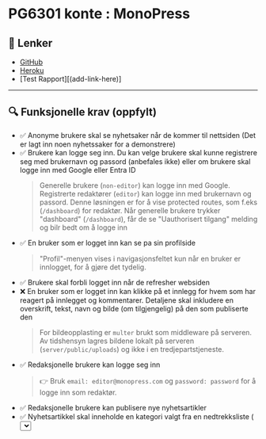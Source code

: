 

# PG6301 konte : MonoPress

## 📌 Lenker

- [GitHub](https://github.com/kristiania-pg6301-2024/pg6301-2025-konte-ElinEunjung)
- [Heroku](https://mono-press-5a039da642a5.herokuapp.com/)
- [Test Rapport][(add-link-here)]

---

## 🔍 Funksjonelle krav (oppfylt)

- ✅ Anonyme brukere skal se nyhetsaker når de kommer til nettsiden (Det er lagt inn noen nyhetssaker for a demonstrere)
- ✅ Brukere kan logge seg inn. Du kan velge brukere skal kunne registrere seg med brukernavn og passord (anbefales ikke) eller om brukere skal logge inn med Google eller Entra ID
  > Generelle brukere (`non-editor`) kan logge inn med Google. Registrerte redaktører (`editor`) kan logge inn med brukernavn og passord. Denne løsningen er for å vise protected routes, som f.eks (`/dashboard`) for redaktør. Når generelle brukere trykker "dashboard" (`/dashboard`), får de se "Uauthorisert tilgang" melding og bilr bedt om å logge inn
- ✅ En bruker som er logget inn kan se pa sin profilside
  > "Profil"-menyen vises i navigasjonsfeltet kun når en bruker er innlogget, for å gjøre det tydelig.  
- ✅ Brukere skal forbli logget inn når de refresher websiden
- ❌ En bruker som er logget inn kan klikke på et innlegg for hvem som har reagert på innlegget og kommentarer. Detaljene skal inkludere en overskrift, tekst, navn og bilde (om tilgjengelig) på den som publiserte den
  > For bildeopplasting er `multer` brukt som middleware på serveren. Av tidshensyn lagres bildene lokalt på serveren (`server/public/uploads`) og ikke i en tredjepartstjeneste.
- ✅ Redaksjonelle brukere kan logge seg inn
  > 👉 Bruk `email: editor@monopress.com` og `password: password` for å logge inn som redaktør.
- ✅ Redaksjonelle brukere kan publisere nye nyhetsartikler
- ✅ Nyhetsartikkel skal inneholde en kategori valgt fra en nedtrekksliste ( <select> ), tittel ( <input> ) og tekst ( <textarea> )
- ✅ Dersom noen allerede har publisert en nyhetsartikkel med samme tittel skal serveren sende HTTP status kode 400 og en feilmelding
      > Brukeren får melding som "Nyhets artikkelen av samme navn eksisterer allerede"
- ✅ Brukeren skal forhindres fra å sende inn en nyhetsartikkel som mangler kategori, tittel eller tekst
     > Brukeren får meldingen som "Kategori, tittel eller tekst er påkrevd"
- ✅ En redaksjonell bruker skal kunne redigere en artikkel de selv har publisert
- ✅ En redaksjonell bruker skal kunne slette en bruker de selv har publisert
- ✅ Alle feil fra serves skal presenteres til bruker på en pen mate, med mulighet for brukeren til a prøve igjen
     > Eksempler på feilmelidnger er "Failed to retrieve news", "Failed to update news", "Failed to add news", "Article not found" og"Failed to delete news"

---

## 🛠️ Tekniske krav (Oppfylt)

- ✅ Oppsett av `package.json`, `vite`, `express`, `prettier`.

- ✅ React Router.

- ✅ Express app.

- ✅ Kommunikasjon mellom frontend (React) og backend (Express).
     > `Axios` er brukt for å håndtere respons med jwt-token fra serveren. `Axios` fanger opp responsen fra serveren før den ble behandles av klienten hvis access token er ugyldig og retunerer error.

- ✅ Deployment til `Heroku`.

- ✅ Bruk av `MongoDB`.
     > `Mongoose` er brukt for å håndtere data fra MongoDB

- ✅ OpenID Connect (Google)

- ❌ Tester med dokumentert testdekning
     > (under arbeid)

---

## 💡 Mulige forbedringer
- Implementer bildelagring i en skytjeneste (f.eks. `Cloudinary` ) i stedet for lokalt på serveren for bedre skalerbarhet.
- Integrerer en tredje part tekst editor som `Tiptap` i stedet for ren html på "opprett ny artikkel"-siden.


---

## 📚 Kilder
 - Gratis ikon: [(https://loading.io/)]
 - Inspirasjoner for prosjekt farge: [(https://colorkit.co/palette/d1d1d3-e1dbd6-e2e2e4-f9f6f2-fefefe/)]
 - Layout: [(https://every-layout.dev/)]
